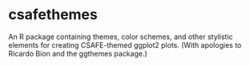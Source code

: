 # csafethemes
An R package containing themes, color schemes, and other stylistic elements for creating CSAFE-themed ggplot2 plots. (With apologies to Ricardo Bion and the ggthemes package.)
